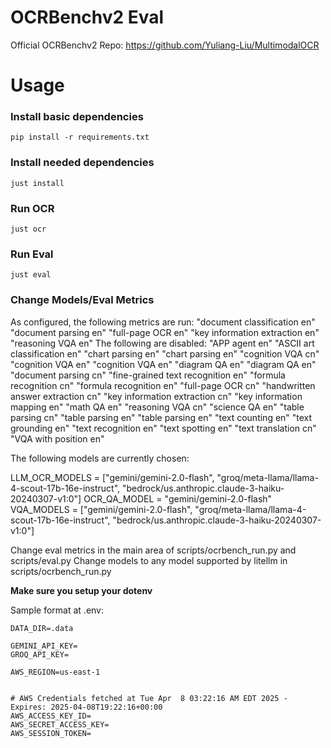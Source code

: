 # OCRBenchv2 Eval

Official OCRBenchv2 Repo:
https://github.com/Yuliang-Liu/MultimodalOCR

# Usage

### Install basic dependencies
```
pip install -r requirements.txt
```

### Install needed dependencies
```
just install
```

### Run OCR
```
just ocr
```

### Run Eval
```
just eval
```

### Change Models/Eval Metrics

As configured, the following metrics are run:
        "document classification en"
        "document parsing en"
        "full-page OCR en"
        "key information extraction en"
        "reasoning VQA en"
The following are disabled:
        "APP agent en"
        "ASCII art classification en"
        "chart parsing en"
        "chart parsing en"
        "cognition VQA cn"
        "cognition VQA en"
        "cognition VQA en"
        "diagram QA en"
        "diagram QA en"
        "document parsing cn"
        "fine-grained text recognition en"
        "formula recognition cn"
        "formula recognition en"
        "full-page OCR cn"
        "handwritten answer extraction cn"
        "key information extraction cn"
        "key information mapping en"
        "math QA en"
        "reasoning VQA cn"
        "science QA en"
        "table parsing cn"
        "table parsing en"
        "table parsing en"
        "text counting en"
        "text grounding en"
        "text recognition en"
        "text spotting en"
        "text translation cn"
        "VQA with position en"

The following models are currently chosen:


LLM_OCR_MODELS = ["gemini/gemini-2.0-flash", "groq/meta-llama/llama-4-scout-17b-16e-instruct", "bedrock/us.anthropic.claude-3-haiku-20240307-v1:0"]
OCR_QA_MODEL = "gemini/gemini-2.0-flash"
VQA_MODELS = ["gemini/gemini-2.0-flash", "groq/meta-llama/llama-4-scout-17b-16e-instruct",  "bedrock/us.anthropic.claude-3-haiku-20240307-v1:0"] 

Change eval metrics in the main area of scripts/ocrbench_run.py and scripts/eval.py
Change models to any model supported by litellm in scripts/ocrbench_run.py

**Make sure you setup your dotenv**

Sample format at .env:
```
DATA_DIR=.data

GEMINI_API_KEY=
GROQ_API_KEY=

AWS_REGION=us-east-1


# AWS Credentials fetched at Tue Apr  8 03:22:16 AM EDT 2025 - Expires: 2025-04-08T19:22:16+00:00
AWS_ACCESS_KEY_ID=
AWS_SECRET_ACCESS_KEY=
AWS_SESSION_TOKEN=
```
